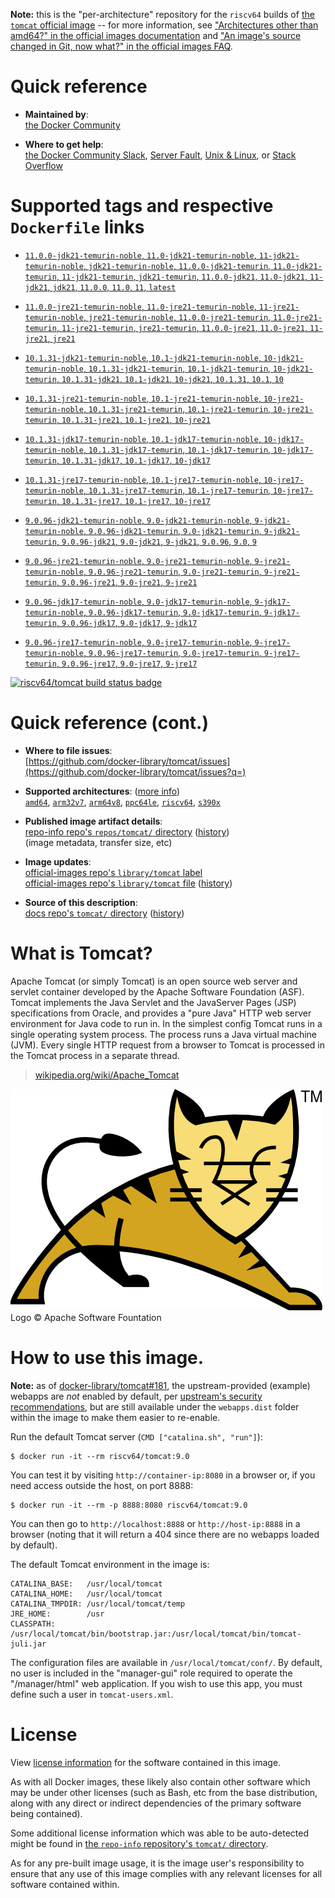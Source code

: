 <!--

********************************************************************************

WARNING:

    DO NOT EDIT "tomcat/README.md"

    IT IS AUTO-GENERATED

    (from the other files in "tomcat/" combined with a set of templates)

********************************************************************************

-->

**Note:** this is the "per-architecture" repository for the `riscv64` builds of [the `tomcat` official image](https://hub.docker.com/_/tomcat) -- for more information, see ["Architectures other than amd64?" in the official images documentation](https://github.com/docker-library/official-images#architectures-other-than-amd64) and ["An image's source changed in Git, now what?" in the official images FAQ](https://github.com/docker-library/faq#an-images-source-changed-in-git-now-what).

# Quick reference

-	**Maintained by**:  
	[the Docker Community](https://github.com/docker-library/tomcat)

-	**Where to get help**:  
	[the Docker Community Slack](https://dockr.ly/comm-slack), [Server Fault](https://serverfault.com/help/on-topic), [Unix & Linux](https://unix.stackexchange.com/help/on-topic), or [Stack Overflow](https://stackoverflow.com/help/on-topic)

# Supported tags and respective `Dockerfile` links

-	[`11.0.0-jdk21-temurin-noble`, `11.0-jdk21-temurin-noble`, `11-jdk21-temurin-noble`, `jdk21-temurin-noble`, `11.0.0-jdk21-temurin`, `11.0-jdk21-temurin`, `11-jdk21-temurin`, `jdk21-temurin`, `11.0.0-jdk21`, `11.0-jdk21`, `11-jdk21`, `jdk21`, `11.0.0`, `11.0`, `11`, `latest`](https://github.com/docker-library/tomcat/blob/5612c4d613f8dfd128d2e57740558b2ffc74215e/11.0/jdk21/temurin-noble/Dockerfile)

-	[`11.0.0-jre21-temurin-noble`, `11.0-jre21-temurin-noble`, `11-jre21-temurin-noble`, `jre21-temurin-noble`, `11.0.0-jre21-temurin`, `11.0-jre21-temurin`, `11-jre21-temurin`, `jre21-temurin`, `11.0.0-jre21`, `11.0-jre21`, `11-jre21`, `jre21`](https://github.com/docker-library/tomcat/blob/5612c4d613f8dfd128d2e57740558b2ffc74215e/11.0/jre21/temurin-noble/Dockerfile)

-	[`10.1.31-jdk21-temurin-noble`, `10.1-jdk21-temurin-noble`, `10-jdk21-temurin-noble`, `10.1.31-jdk21-temurin`, `10.1-jdk21-temurin`, `10-jdk21-temurin`, `10.1.31-jdk21`, `10.1-jdk21`, `10-jdk21`, `10.1.31`, `10.1`, `10`](https://github.com/docker-library/tomcat/blob/7f00bb1e9b5c21a376013a50730d5d651a16761f/10.1/jdk21/temurin-noble/Dockerfile)

-	[`10.1.31-jre21-temurin-noble`, `10.1-jre21-temurin-noble`, `10-jre21-temurin-noble`, `10.1.31-jre21-temurin`, `10.1-jre21-temurin`, `10-jre21-temurin`, `10.1.31-jre21`, `10.1-jre21`, `10-jre21`](https://github.com/docker-library/tomcat/blob/7f00bb1e9b5c21a376013a50730d5d651a16761f/10.1/jre21/temurin-noble/Dockerfile)

-	[`10.1.31-jdk17-temurin-noble`, `10.1-jdk17-temurin-noble`, `10-jdk17-temurin-noble`, `10.1.31-jdk17-temurin`, `10.1-jdk17-temurin`, `10-jdk17-temurin`, `10.1.31-jdk17`, `10.1-jdk17`, `10-jdk17`](https://github.com/docker-library/tomcat/blob/7f00bb1e9b5c21a376013a50730d5d651a16761f/10.1/jdk17/temurin-noble/Dockerfile)

-	[`10.1.31-jre17-temurin-noble`, `10.1-jre17-temurin-noble`, `10-jre17-temurin-noble`, `10.1.31-jre17-temurin`, `10.1-jre17-temurin`, `10-jre17-temurin`, `10.1.31-jre17`, `10.1-jre17`, `10-jre17`](https://github.com/docker-library/tomcat/blob/7f00bb1e9b5c21a376013a50730d5d651a16761f/10.1/jre17/temurin-noble/Dockerfile)

-	[`9.0.96-jdk21-temurin-noble`, `9.0-jdk21-temurin-noble`, `9-jdk21-temurin-noble`, `9.0.96-jdk21-temurin`, `9.0-jdk21-temurin`, `9-jdk21-temurin`, `9.0.96-jdk21`, `9.0-jdk21`, `9-jdk21`, `9.0.96`, `9.0`, `9`](https://github.com/docker-library/tomcat/blob/93276bf35aadb69331a5f913084ac40dea8ca55a/9.0/jdk21/temurin-noble/Dockerfile)

-	[`9.0.96-jre21-temurin-noble`, `9.0-jre21-temurin-noble`, `9-jre21-temurin-noble`, `9.0.96-jre21-temurin`, `9.0-jre21-temurin`, `9-jre21-temurin`, `9.0.96-jre21`, `9.0-jre21`, `9-jre21`](https://github.com/docker-library/tomcat/blob/93276bf35aadb69331a5f913084ac40dea8ca55a/9.0/jre21/temurin-noble/Dockerfile)

-	[`9.0.96-jdk17-temurin-noble`, `9.0-jdk17-temurin-noble`, `9-jdk17-temurin-noble`, `9.0.96-jdk17-temurin`, `9.0-jdk17-temurin`, `9-jdk17-temurin`, `9.0.96-jdk17`, `9.0-jdk17`, `9-jdk17`](https://github.com/docker-library/tomcat/blob/93276bf35aadb69331a5f913084ac40dea8ca55a/9.0/jdk17/temurin-noble/Dockerfile)

-	[`9.0.96-jre17-temurin-noble`, `9.0-jre17-temurin-noble`, `9-jre17-temurin-noble`, `9.0.96-jre17-temurin`, `9.0-jre17-temurin`, `9-jre17-temurin`, `9.0.96-jre17`, `9.0-jre17`, `9-jre17`](https://github.com/docker-library/tomcat/blob/93276bf35aadb69331a5f913084ac40dea8ca55a/9.0/jre17/temurin-noble/Dockerfile)

[![riscv64/tomcat build status badge](https://img.shields.io/jenkins/s/https/doi-janky.infosiftr.net/job/multiarch/job/riscv64/job/tomcat.svg?label=riscv64/tomcat%20%20build%20job)](https://doi-janky.infosiftr.net/job/multiarch/job/riscv64/job/tomcat/)

# Quick reference (cont.)

-	**Where to file issues**:  
	[https://github.com/docker-library/tomcat/issues](https://github.com/docker-library/tomcat/issues?q=)

-	**Supported architectures**: ([more info](https://github.com/docker-library/official-images#architectures-other-than-amd64))  
	[`amd64`](https://hub.docker.com/r/amd64/tomcat/), [`arm32v7`](https://hub.docker.com/r/arm32v7/tomcat/), [`arm64v8`](https://hub.docker.com/r/arm64v8/tomcat/), [`ppc64le`](https://hub.docker.com/r/ppc64le/tomcat/), [`riscv64`](https://hub.docker.com/r/riscv64/tomcat/), [`s390x`](https://hub.docker.com/r/s390x/tomcat/)

-	**Published image artifact details**:  
	[repo-info repo's `repos/tomcat/` directory](https://github.com/docker-library/repo-info/blob/master/repos/tomcat) ([history](https://github.com/docker-library/repo-info/commits/master/repos/tomcat))  
	(image metadata, transfer size, etc)

-	**Image updates**:  
	[official-images repo's `library/tomcat` label](https://github.com/docker-library/official-images/issues?q=label%3Alibrary%2Ftomcat)  
	[official-images repo's `library/tomcat` file](https://github.com/docker-library/official-images/blob/master/library/tomcat) ([history](https://github.com/docker-library/official-images/commits/master/library/tomcat))

-	**Source of this description**:  
	[docs repo's `tomcat/` directory](https://github.com/docker-library/docs/tree/master/tomcat) ([history](https://github.com/docker-library/docs/commits/master/tomcat))

# What is Tomcat?

Apache Tomcat (or simply Tomcat) is an open source web server and servlet container developed by the Apache Software Foundation (ASF). Tomcat implements the Java Servlet and the JavaServer Pages (JSP) specifications from Oracle, and provides a "pure Java" HTTP web server environment for Java code to run in. In the simplest config Tomcat runs in a single operating system process. The process runs a Java virtual machine (JVM). Every single HTTP request from a browser to Tomcat is processed in the Tomcat process in a separate thread.

> [wikipedia.org/wiki/Apache_Tomcat](https://en.wikipedia.org/wiki/Apache_Tomcat)

![logo](https://raw.githubusercontent.com/docker-library/docs/8e31eb93a02d504d0cfe1da435aa31b377fc627d/tomcat/logo.png)Logo &copy; Apache Software Fountation

# How to use this image.

**Note:** as of [docker-library/tomcat#181](https://github.com/docker-library/tomcat/pull/181), the upstream-provided (example) webapps are *not* enabled by default, per [upstream's security recommendations](https://tomcat.apache.org/tomcat-9.0-doc/security-howto.html#Default_web_applications), but are still available under the `webapps.dist` folder within the image to make them easier to re-enable.

Run the default Tomcat server (`CMD ["catalina.sh", "run"]`):

```console
$ docker run -it --rm riscv64/tomcat:9.0
```

You can test it by visiting `http://container-ip:8080` in a browser or, if you need access outside the host, on port 8888:

```console
$ docker run -it --rm -p 8888:8080 riscv64/tomcat:9.0
```

You can then go to `http://localhost:8888` or `http://host-ip:8888` in a browser (noting that it will return a 404 since there are no webapps loaded by default).

The default Tomcat environment in the image is:

	CATALINA_BASE:   /usr/local/tomcat
	CATALINA_HOME:   /usr/local/tomcat
	CATALINA_TMPDIR: /usr/local/tomcat/temp
	JRE_HOME:        /usr
	CLASSPATH:       /usr/local/tomcat/bin/bootstrap.jar:/usr/local/tomcat/bin/tomcat-juli.jar

The configuration files are available in `/usr/local/tomcat/conf/`. By default, no user is included in the "manager-gui" role required to operate the "/manager/html" web application. If you wish to use this app, you must define such a user in `tomcat-users.xml`.

# License

View [license information](https://www.apache.org/licenses/LICENSE-2.0) for the software contained in this image.

As with all Docker images, these likely also contain other software which may be under other licenses (such as Bash, etc from the base distribution, along with any direct or indirect dependencies of the primary software being contained).

Some additional license information which was able to be auto-detected might be found in [the `repo-info` repository's `tomcat/` directory](https://github.com/docker-library/repo-info/tree/master/repos/tomcat).

As for any pre-built image usage, it is the image user's responsibility to ensure that any use of this image complies with any relevant licenses for all software contained within.
